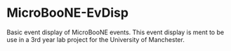 # MicroBooNE-EvDisp
Basic event display of MicroBooNE events. This event display is ment to be use in a 3rd year lab project for the University of Manchester. 
